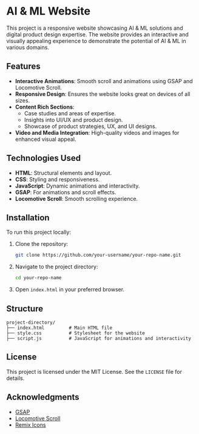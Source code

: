 # AI & ML Website

This project is a responsive website showcasing AI & ML solutions and digital product design expertise. The website provides an interactive and visually appealing experience to demonstrate the potential of AI & ML in various domains.

## Features

- **Interactive Animations**: Smooth scroll and animations using GSAP and Locomotive Scroll.
- **Responsive Design**: Ensures the website looks great on devices of all sizes.
- **Content Rich Sections**:
  - Case studies and areas of expertise.
  - Insights into UI/UX and product design.
  - Showcase of product strategies, UX, and UI designs.
- **Video and Media Integration**: High-quality videos and images for enhanced visual appeal.

## Technologies Used

- **HTML**: Structural elements and layout.
- **CSS**: Styling and responsiveness.
- **JavaScript**: Dynamic animations and interactivity.
- **GSAP**: For animations and scroll effects.
- **Locomotive Scroll**: Smooth scrolling experience.

## Installation

To run this project locally:

1. Clone the repository:
   ```bash
   git clone https://github.com/your-username/your-repo-name.git
   ```
2. Navigate to the project directory:
   ```bash
   cd your-repo-name
   ```
3. Open `index.html` in your preferred browser.

## Structure

```
project-directory/
├── index.html         # Main HTML file
├── style.css          # Stylesheet for the website
├── script.js          # JavaScript for animations and interactivity
```

## License

This project is licensed under the MIT License. See the `LICENSE` file for details.

## Acknowledgments

- [GSAP](https://greensock.com/gsap/)
- [Locomotive Scroll](https://locomotivemtl.github.io/locomotive-scroll/)
- [Remix Icons](https://remixicon.com/)
